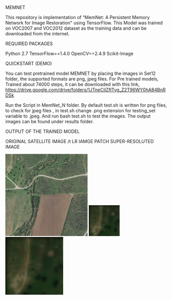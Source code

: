 MEMNET

This repository is implementation of “MemNet: A Persistent Memory Network for Image Restoration" using TensorFlow.
This Model was trained on VOC2007 and VOC2012 dataset as the training data and can be downloaded from the internet. 

REQUIRED PACKAGES

Python 2.7
TensorFlow==1.4.0
OpenCV==2.4.9
Scikit-Image

QUICKSTART (DEMO)

You can test pretrained model MEMNET by placing the images in Set12 folder, the supported formats are png, jpeg files. For Pre trained models, Trained about 74000 steps, it can be downloaded with this link, https://drive.google.com/drive/folders/1JTneCiIZfITyg_Z2T96WY0hA84BnRDSk 

Run the Script in MemNet_N folder. By default test.sh is written for png files, to check for jpeg files , in test.sh change .png extension for testing_set variable to .jpeg. And run bash test.sh to test the images.
The output images can be found under results folder.

OUTPUT OF THE TRAINED MODEL 

ORIGINAL SATELLITE IMAGE   /t LR IAMGE PATCH    	                 SUPER-RESOLUTED IMAGE	

<img src="Set12/HR/HR_rural_crop1.png" alt="alt text" width="256" height="256"> <img src="Set12/rural1_GSD1_D10_SNR1.png" alt="alt text" width="96" height="96"> <img src="results/rural1_GSD1_D10_SNR1.png" alt="alt text" width="180" height="180">
 

